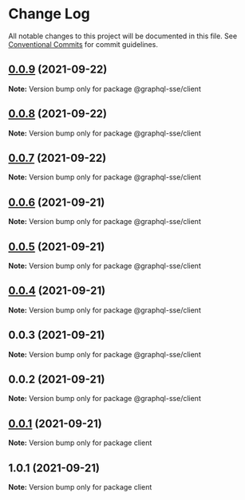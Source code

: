 # Change Log

All notable changes to this project will be documented in this file.
See [Conventional Commits](https://conventionalcommits.org) for commit guidelines.

## [0.0.9](https://github.com/faboulaws/graphql-sse/compare/@graphql-sse/client@0.0.8...@graphql-sse/client@0.0.9) (2021-09-22)

**Note:** Version bump only for package @graphql-sse/client





## [0.0.8](https://github.com/faboulaws/graphql-sse/compare/@graphql-sse/client@0.0.7...@graphql-sse/client@0.0.8) (2021-09-22)

**Note:** Version bump only for package @graphql-sse/client





## [0.0.7](https://github.com/faboulaws/graphql-sse/compare/@graphql-sse/client@0.0.6...@graphql-sse/client@0.0.7) (2021-09-22)

**Note:** Version bump only for package @graphql-sse/client





## [0.0.6](https://github.com/faboulaws/graphql-sse/compare/@graphql-sse/client@0.0.5...@graphql-sse/client@0.0.6) (2021-09-21)

**Note:** Version bump only for package @graphql-sse/client





## [0.0.5](https://github.com/faboulaws/graphql-sse/compare/@graphql-sse/client@0.0.4...@graphql-sse/client@0.0.5) (2021-09-21)

**Note:** Version bump only for package @graphql-sse/client





## [0.0.4](https://github.com/faboulaws/graphql-sse/compare/@graphql-sse/client@0.0.3...@graphql-sse/client@0.0.4) (2021-09-21)

**Note:** Version bump only for package @graphql-sse/client





## 0.0.3 (2021-09-21)

**Note:** Version bump only for package @graphql-sse/client





## 0.0.2 (2021-09-21)

**Note:** Version bump only for package @graphql-sse/client





## [0.0.1](https://github.com/faboulaws/graphql-sse/compare/client@1.0.1...client@0.0.1) (2021-09-21)

**Note:** Version bump only for package client





## 1.0.1 (2021-09-21)

**Note:** Version bump only for package client
